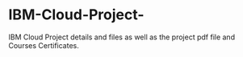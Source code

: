# IBM-Cloud-Project-
IBM Cloud Project details and files as well as the project pdf file and Courses Certificates.

